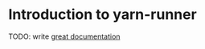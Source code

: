 # Introduction to yarn-runner

TODO: write [great documentation](http://jacobian.org/writing/what-to-write/)

